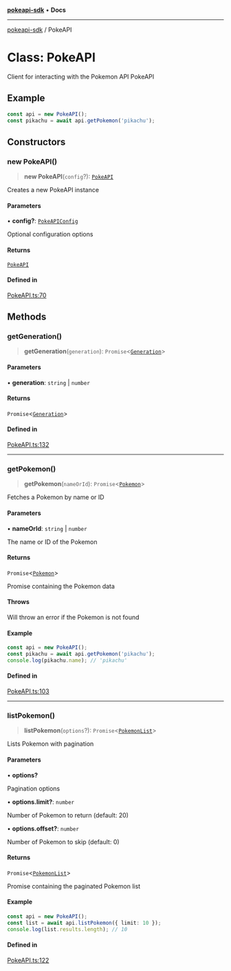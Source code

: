 [**pokeapi-sdk**](../README.md) • **Docs**

***

[pokeapi-sdk](../README.md) / PokeAPI

# Class: PokeAPI

Client for interacting with the Pokemon API
 PokeAPI

## Example

```typescript
const api = new PokeAPI();
const pikachu = await api.getPokemon('pikachu');
```

## Constructors

### new PokeAPI()

> **new PokeAPI**(`config`?): [`PokeAPI`](PokeAPI.md)

Creates a new PokeAPI instance

#### Parameters

• **config?**: [`PokeAPIConfig`](../interfaces/PokeAPIConfig.md)

Optional configuration options

#### Returns

[`PokeAPI`](PokeAPI.md)

#### Defined in

[PokeAPI.ts:70](https://github.com/mdebauge/pokeapi-sdk/blob/09d8f8ed9b4027b59c5c525e455f6cd9dac61ae2/src/PokeAPI.ts#L70)

## Methods

### getGeneration()

> **getGeneration**(`generation`): `Promise`\<[`Generation`](../type-aliases/Generation.md)\>

#### Parameters

• **generation**: `string` \| `number`

#### Returns

`Promise`\<[`Generation`](../type-aliases/Generation.md)\>

#### Defined in

[PokeAPI.ts:132](https://github.com/mdebauge/pokeapi-sdk/blob/09d8f8ed9b4027b59c5c525e455f6cd9dac61ae2/src/PokeAPI.ts#L132)

***

### getPokemon()

> **getPokemon**(`nameOrId`): `Promise`\<[`Pokemon`](../type-aliases/Pokemon.md)\>

Fetches a Pokemon by name or ID

#### Parameters

• **nameOrId**: `string` \| `number`

The name or ID of the Pokemon

#### Returns

`Promise`\<[`Pokemon`](../type-aliases/Pokemon.md)\>

Promise containing the Pokemon data

#### Throws

Will throw an error if the Pokemon is not found

#### Example

```typescript
const api = new PokeAPI();
const pikachu = await api.getPokemon('pikachu');
console.log(pikachu.name); // 'pikachu'
```

#### Defined in

[PokeAPI.ts:103](https://github.com/mdebauge/pokeapi-sdk/blob/09d8f8ed9b4027b59c5c525e455f6cd9dac61ae2/src/PokeAPI.ts#L103)

***

### listPokemon()

> **listPokemon**(`options`?): `Promise`\<[`PokemonList`](../type-aliases/PokemonList.md)\>

Lists Pokemon with pagination

#### Parameters

• **options?**

Pagination options

• **options.limit?**: `number`

Number of Pokemon to return (default: 20)

• **options.offset?**: `number`

Number of Pokemon to skip (default: 0)

#### Returns

`Promise`\<[`PokemonList`](../type-aliases/PokemonList.md)\>

Promise containing the paginated Pokemon list

#### Example

```typescript
const api = new PokeAPI();
const list = await api.listPokemon({ limit: 10 });
console.log(list.results.length); // 10
```

#### Defined in

[PokeAPI.ts:122](https://github.com/mdebauge/pokeapi-sdk/blob/09d8f8ed9b4027b59c5c525e455f6cd9dac61ae2/src/PokeAPI.ts#L122)
